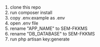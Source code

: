 1. clone this repo
2. run composer install
3. copy .env.example as .env
4. open .env file
5. rename "APP_NAME" to SEM-FKKMS
6. rename "DB_DATABASE" to SEM-FKKMS
7. run php artisan key:generate
